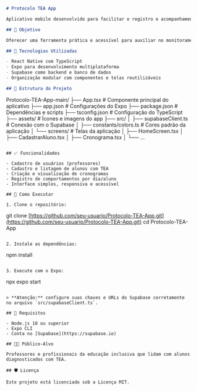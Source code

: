 ```markdown
# Protocolo TEA App

Aplicativo mobile desenvolvido para facilitar o registro e acompanhamento de comportamentos de alunos com Transtorno do Espectro Autista (TEA) no ambiente escolar. Voltado principalmente para professores, o app permite cadastrar alunos, definir cronogramas de observação e registrar eventos do dia a dia com base em protocolos estruturados.

## 🧠 Objetivo

Oferecer uma ferramenta prática e acessível para auxiliar no monitoramento de crianças com TEA, promovendo intervenções mais eficazes baseadas em dados reais.

## 📱 Tecnologias Utilizadas

- React Native com TypeScript
- Expo para desenvolvimento multiplataforma
- Supabase como backend e banco de dados
- Organização modular com componentes e telas reutilizáveis

## 📂 Estrutura do Projeto

```

Protocolo-TEA-App-main/
├── App.tsx                  # Componente principal do aplicativo
├── app.json                 # Configurações do Expo
├── package.json             # Dependências e scripts
├── tsconfig.json            # Configuração do TypeScript
├── assets/                  # Ícones e imagens do app
├── src/
│   ├── supabaseClient.ts    # Conexão com o Supabase
│   ├── constants/colors.ts  # Cores padrão da aplicação
│   └── screens/             # Telas da aplicação
│       ├── HomeScreen.tsx
│       ├── CadastrarAluno.tsx
│       ├── Cronograma.tsx
│       └── ...

```

## ✅ Funcionalidades

- Cadastro de usuários (professores)
- Cadastro e listagem de alunos com TEA
- Criação e visualização de cronogramas
- Registro de comportamentos por dia/aluno
- Interface simples, responsiva e acessível

## 🚀 Como Executar

1. Clone o repositório:

```

git clone [https://github.com/seu-usuario/Protocolo-TEA-App.git](https://github.com/seu-usuario/Protocolo-TEA-App.git)
cd Protocolo-TEA-App

```

2. Instale as dependências:

```

npm install

```

3. Execute com o Expo:

```

npx expo start

```

> **Atenção:** configure suas chaves e URLs do Supabase corretamente no arquivo `src/supabaseClient.ts`.

## 🧰 Requisitos

- Node.js 18 ou superior
- Expo CLI
- Conta no [Supabase](https://supabase.io)

## 👨‍🏫 Público-Alvo

Professores e profissionais da educação inclusiva que lidam com alunos diagnosticados com TEA.

## 🛡️ Licença

Este projeto está licenciado sob a Licença MIT.
```
